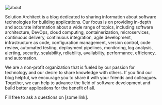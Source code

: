 ![about](/img/about.png#center)

Solution Architect is a blog dedicated to sharing information about software technologies for building applications. Our focus is on providing in-depth and accurate information about a wide range of topics, including software architecture, DevOps, cloud computing, containerization, microservices, continuous delivery, continuous integration, agile development, infrastructure as code, configuration management, version control, code review, automated testing, deployment pipelines, monitoring, log analysis, alerting, security, scalability, reliability, availability, performance, efficiency, and automation.

We are a non-profit organization that is fueled by our passion for technology and our desire to share knowledge with others. If you find our blog helpful, we encourage you to share it with your friends and colleagues. Together, we can help to advance the field of software development and build better applications for the benefit of all.

Fill free to ask a questions on [some link].